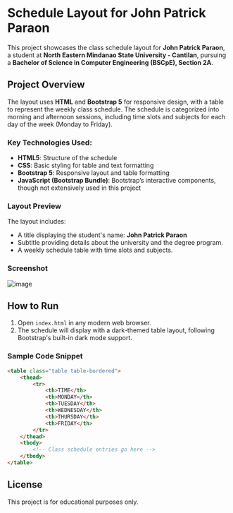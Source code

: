 # Schedule Layout for John Patrick Paraon

This project showcases the class schedule layout for **John Patrick Paraon**, a student at **North Eastern Mindanao State University - Cantilan**, pursuing a **Bachelor of Science in Computer Engineering (BSCpE), Section 2A**.

## Project Overview

The layout uses **HTML** and **Bootstrap 5** for responsive design, with a table to represent the weekly class schedule. The schedule is categorized into morning and afternoon sessions, including time slots and subjects for each day of the week (Monday to Friday).

### Key Technologies Used:
- **HTML5**: Structure of the schedule
- **CSS**: Basic styling for table and text formatting
- **Bootstrap 5**: Responsive layout and table formatting
- **JavaScript (Bootstrap Bundle)**: Bootstrap’s interactive components, though not extensively used in this project

### Layout Preview
The layout includes:
- A title displaying the student's name: **John Patrick Paraon**
- Subtitle providing details about the university and the degree program.
- A weekly schedule table with time slots and subjects.

### Screenshot
![image](https://github.com/user-attachments/assets/3a300245-dee1-476c-b653-ee99f880b6e9)


## How to Run
1. Open `index.html` in any modern web browser.
2. The schedule will display with a dark-themed table layout, following Bootstrap's built-in dark mode support.
   
### Sample Code Snippet

```html
<table class="table table-bordered">
    <thead>
        <tr>
            <th>TIME</th>
            <th>MONDAY</th>
            <th>TUESDAY</th>
            <th>WEDNESDAY</th>
            <th>THURSDAY</th>
            <th>FRIDAY</th>
        </tr>
    </thead>
    <tbody>
        <!-- Class schedule entries go here -->
    </tbody>
</table>
```

## License
This project is for educational purposes only.
